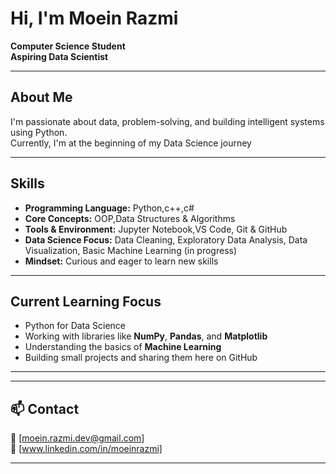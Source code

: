 # Hi, I'm Moein Razmi

 **Computer Science Student**  
 **Aspiring Data Scientist**

---

##  About Me
I'm passionate about data, problem-solving, and building intelligent systems using Python.  
Currently, I'm at the beginning of my Data Science journey

---

## Skills
- **Programming Language:** Python,c++,c#  
- **Core Concepts:** OOP,Data Structures & Algorithms
- **Tools & Environment:** Jupyter Notebook,VS Code, Git & GitHub  
- **Data Science Focus:** Data Cleaning, Exploratory Data Analysis, Data Visualization, Basic Machine Learning (in progress)  
- **Mindset:** Curious and eager to learn new skills  

---

##  Current Learning Focus
- Python for Data Science  
- Working with libraries like **NumPy**, **Pandas**, and **Matplotlib**  
- Understanding the basics of **Machine Learning**  
- Building small projects and sharing them here on GitHub  
---
---

## 📫 Contact
📧 [moein.razmi.dev@gmail.com]  
🔗 [www.linkedin.com/in/moeinrazmi]

---
